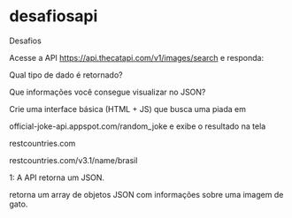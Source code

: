 # desafiosapi

Desafios

Acesse a API https://api.thecatapi.com/v1/images/search e responda:

Qual tipo de dado é retornado?

Que informações você consegue visualizar no JSON?

Crie uma interface básica (HTML + JS) que busca uma piada em

official-joke-api.appspot.com/random_joke e exibe o resultado na tela

restcountries.com

restcountries.com/v3.1/name/brasil

1: A API retorna um JSON.

retorna um array de objetos JSON com informações sobre uma imagem de gato.